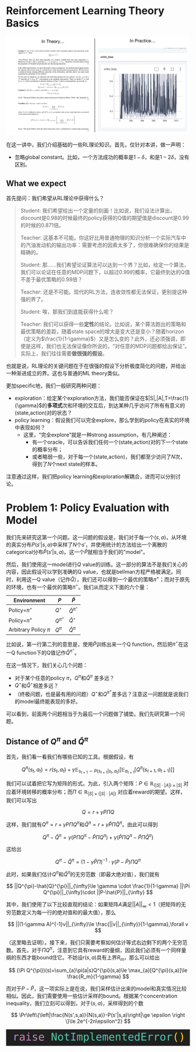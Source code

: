 # Reinforcement Learning Theory Basics

![](./assets/17-1.jpeg)

在这一讲中，我们介绍基础的一些RL理论知识。首先，仅针对本讲，做一声明：
- 忽略global constant。比如，一个方法成功的概率是$1-\delta$，和是$1-2\delta$，没有区别。

## What we expect

首先提问：我们希望从RL理论中获得什么？

> Student: 我们希望给出一个定量的刻画！比如说，我们设法计算出，discount是0.98的时候最终的policy获得的Q值的期望值是discount是0.99的时候的0.871倍。
>
> Teacher: 这基本不可能。你这好比用普通物理的知识分析一个实际汽车中的汽油发动机的输出功率：需要考虑的因素太多了，你很难确保你的结果是精确的。
>
> Student: 那……我们希望论证算法可以达到一个界？比如，给定一个算法，我们可以论证在任意的MDP问题下，以超过0.99的概率，它最终到达的Q值不差于最优策略的0.98倍？
>
> Teacher: 还是不可能。现代的RL方法，连收敛性都无法保证，更别提这种强的界了。
>
> Student: 唉，那我们到底能获得什么呢？
>
> Teacher: 我们可以获得一些**定性**的结论。比如说，某个算法跑出的策略和最优策略的差距，随着state space的增大是变大还是变小？随着horizon（定义为$\frac{1}{1-\gamma}$）又是怎么变的？此外，还必须强调，即使是这样，我们也无法保证像你所说的，“对任意的MDP问题都给出保证”。实际上，我们往往需要**做很强的假设**。

也就是说，RL理论的关键问题在于在很强的假设下分析极度简化的问题，并给出一种渐进成立的界。这也与普通的ML theory类似。

更加specific地，我们一般研究两种问题：

- exploration：给定某个exploration方法，我们能否保证在$|S|,|A|,T=\frac{1}{\gamma}$的**多项式**次和环境的交互后，到达某种几乎访问了所有有意义的(state,action)对的状态？
- policy learning：假设我们可以完全explore，那么学到的policy在真实的环境中表现如何？    
    - 这里，“完全explore”就是一种strong assumption，有几种阐述：
        - 有一个oracle，可以告诉我们任何一个(state,action)对的下一个state的概率分布；
        - 或者略弱一些，对于每一个(state,action)，我们都至少访问了$N$次，得到了$N$个next state的样本。

注意通过这样，我们把policy learning和exploration解耦合，进而可以分别讨论。

# Problem 1: Policy Evaluation with Model

我们先来研究这第一个问题。这一问题的假设是，我们对于每一个$(s,a)$，从环境的真实分布$P(s'|s,a)$中采样了$N$个$s'$，并使用统计的方法给出一个离散的categorical分布$\hat{P}(s'|s,a)$。这一个$\hat{P}$就相当于我们的"model"。

然后，我们使用这一model进行$Q$ value的训练。这一部分的算法不是我们关心的内容，因此假设可以学到准确的Q value，也就是bellman方程严格被满足。同时，利用这一Q value（记作$\hat{Q}$），我们还可以得到一个最优的策略$\hat{\pi}^{\star}$；而对于原先的环境，也有一个最优的策略$\pi^{\star}$。我们从而定义下面的六个量：

| Environment | $P$| $\hat{P}$ |
| --- | --- | --- |
| Policy=$\pi^{\star}$ | $Q^{\star}$ | $\hat{Q}^{\pi^\star}$ |
| Policy=$\hat{\pi}^{\star}$ |$Q^{\hat{\pi}^{\star}}$| $\hat{Q}^{\star}$ |\
| Arbitrary Policy $\pi$ | $Q^{\pi}$ | $\hat{Q}^{\pi}$ |

比如说，第一行第二列的意思是，使用$\hat{P}$训练出来一个Q function，然后把$\pi^{\star}$在这一Q function下的Q值记作$\hat{Q}^{\pi^\star}$。

在这一情况下，我们关心几个问题：

- 对于某个任意的policy $\pi$，${Q}^{\pi}$和$\hat{Q}^{\pi}$ 差多远？
- ${Q}^{\star}$和$\hat{Q}^{\star}$相差多远？
- （终极问题，也是最有用的问题）$Q^{\star}$和$Q^{\hat{\pi}^\star}$差多远？注意这一问题就是说我们的model最终能表现的多好。

可以看到，前面两个问题相当于为最后一个问题做了铺垫。我们先研究第一个问题。

## Distance of $Q^{\pi}$ and $\hat{Q}^{\pi}$

首先，我们看一看我们有哪些已知的工具。根据假设，有

$$
Q^{\pi}(s_t,a_t)=r(s_t,a_t)+\gamma \mathbb{E}_{s_{t+1}\sim P(s_{t+1}|s_t,a_t)}[\mathbb{E}_{a_{t+1}}[Q^{\pi}(s_{t+1},a_{t+1})]]
$$

我们可以试着把它写为矩阵的形式。为此，引入两个矩阵：$P\in \mathbb{R}_{(|S|\cdot |A|)\times |S|}$ 对应着环境转移的概率分布；而$\Pi\in \mathbb{R}_{|S|\times(|S|\cdot |A|)}$ 对应着reward的期望。这样，我们可以写出

$$
Q=r+\gamma P\Pi Q
$$

这样，我们就有$Q^{\pi}=r+\gamma P\Pi Q^{\pi}$和$\hat{Q}^{\pi}=r+\gamma \hat{P}\Pi \hat{Q}^{\pi}$。由此可以得到

$$
Q^{\pi}-\hat{Q}^{\pi}=\gamma \left({P}\Pi {Q}^{\pi}-\hat{P}\Pi {Q}^{\pi}\right)+\gamma \left(\hat{P}\Pi Q^{\pi}-\hat{P}\Pi \hat{Q}^{\pi}\right)
$$

这给出

$$
Q^{\pi}-\hat{Q}^{\pi}=(1-\gamma \hat{P}\Pi)^{-1}\cdot \gamma (P-\hat{P})\Pi Q^{\pi}
$$

此时，如果我们估计$Q^{\pi}$和$\hat{Q}^{\pi}$的无穷范数（即最大绝对值），我们就有

$$
||Q^{\pi}-\hat{Q}^{\pi}||_{\infty}\le \gamma \cdot \frac{1}{1-\gamma} ||\Pi Q^{\pi}||_{\infty}\cdot ||P-\hat{P}||_{\infty}
$$

其中，我们使用了以下比较直观的结论：如果矩阵$A$满足$||A||_{\infty}<1$（把矩阵的无穷范数定义为每一行的绝对值和的最大值），那么

$$
||(1-\gamma A)^{-1}v||_{\infty}\le \frac{||v||_{\infty}}{1-\gamma},\forall v
$$

（这里略去证明）。接下来，我们只需要考察如何估计等式右边剩下的两个无穷范数。首先，对于$\Pi Q^{\pi}$，注意到它具有reward的量纲，因此我们必须有一个同样量纲的东西才能bound住它。不妨设$r(s,a)$具有上界$R_m$，那么可以给出

$$
(\Pi Q^{\pi})(s)=\sum_{a}\pi(a|s)Q^{\pi}(s,a)\le \max_{a}[Q^{\pi}(s,a)]\le \frac{R_m}{1-\gamma}
$$

而对于$P-\hat{P}$，这一项实际上是在说，我们采样估计出来的model和真实情况比较相似。因此，我们需要使用一些估计采样的bound。根据某个concentration inequality，我们立刻可以得到，对于$(s,a)$，采样得到的个数

$$
\Pr\left\{\left|\frac{N(s',s,a)}{N(s,a)}-P(s'|s,a)\right|\ge \epsilon \right \}\le 2e^{-2n\epsilon^2}
$$

![](./assets/not_implement.png)